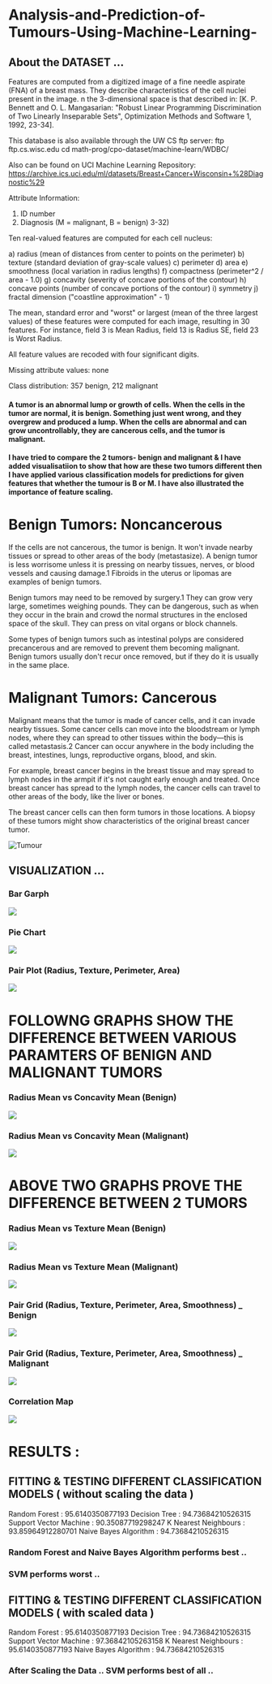 # Analysis-and-Prediction-of-Tumours-Using-Machine-Learning-

## About the DATASET ...

Features are computed from a digitized image of a fine needle aspirate (FNA) of a breast mass. They describe characteristics of the cell nuclei present in the image.
n the 3-dimensional space is that described in: [K. P. Bennett and O. L. Mangasarian: "Robust Linear Programming Discrimination of Two Linearly Inseparable Sets", Optimization Methods and Software 1, 1992, 23-34].

This database is also available through the UW CS ftp server:
ftp ftp.cs.wisc.edu
cd math-prog/cpo-dataset/machine-learn/WDBC/

Also can be found on UCI Machine Learning Repository: https://archive.ics.uci.edu/ml/datasets/Breast+Cancer+Wisconsin+%28Diagnostic%29

Attribute Information:

1) ID number
2) Diagnosis (M = malignant, B = benign)
3-32)

Ten real-valued features are computed for each cell nucleus:

a) radius (mean of distances from center to points on the perimeter)
b) texture (standard deviation of gray-scale values)
c) perimeter
d) area
e) smoothness (local variation in radius lengths)
f) compactness (perimeter^2 / area - 1.0)
g) concavity (severity of concave portions of the contour)
h) concave points (number of concave portions of the contour)
i) symmetry
j) fractal dimension ("coastline approximation" - 1)

The mean, standard error and "worst" or largest (mean of the three
largest values) of these features were computed for each image,
resulting in 30 features. For instance, field 3 is Mean Radius, field
13 is Radius SE, field 23 is Worst Radius.

All feature values are recoded with four significant digits.

Missing attribute values: none

Class distribution: 357 benign, 212 malignant

#### A tumor is an abnormal lump or growth of cells. When the cells in the tumor are normal, it is benign. Something just went wrong, and they overgrew and produced a lump. When the cells are abnormal and can grow uncontrollably, they are cancerous cells, and the tumor is malignant.

#### I have tried to compare the 2 tumors- benign and malignant & I have added visualisatiion to show that how are these two tumors different then I have applied various classification models for predictions for given features that whether the tumour is B or M. I have also illustrated the importance of feature scaling.


# Benign Tumors: Noncancerous
If the cells are not cancerous, the tumor is benign. It won't invade nearby tissues or spread to other areas of the body (metastasize). A benign tumor is less worrisome unless it is pressing on nearby tissues, nerves, or blood vessels and causing damage.1﻿ Fibroids in the uterus or lipomas are examples of benign tumors.

Benign tumors may need to be removed by surgery.1﻿ They can grow very large, sometimes weighing pounds. They can be dangerous, such as when they occur in the brain and crowd the normal structures in the enclosed space of the skull. They can press on vital organs or block channels.

Some types of benign tumors such as intestinal polyps are considered precancerous and are removed to prevent them becoming malignant. Benign tumors usually don't recur once removed, but if they do it is usually in the same place.

# Malignant Tumors: Cancerous
Malignant means that the tumor is made of cancer cells, and it can invade nearby tissues. Some cancer cells can move into the bloodstream or lymph nodes, where they can spread to other tissues within the body—this is called metastasis.2﻿﻿ Cancer can occur anywhere in the body including the breast, intestines, lungs, reproductive organs, blood, and skin.

For example, breast cancer begins in the breast tissue and may spread to lymph nodes in the armpit if it's not caught early enough and treated. Once breast cancer has spread to the lymph nodes, the cancer cells can travel to other areas of the body, like the liver or bones.

The breast cancer cells can then form tumors in those locations. A biopsy of these tumors might show characteristics of the original breast cancer tumor.

![Tumour](514240-article-img-malignant-vs-benign-tumor2111891f-54cc-47aa-8967-4cd5411fdb2f-5a2848f122fa3a0037c544be.webp)

## VISUALIZATION ...

### Bar Garph
![](/Visualzation/barGraph.png)

### Pie Chart
![](/Visualzation/pieChart.png)

### Pair Plot (Radius, Texture, Perimeter, Area)
![](/Visualzation/PairPlot.png)

# FOLLOWNG GRAPHS SHOW THE DIFFERENCE BETWEEN VARIOUS PARAMTERS OF BENIGN AND MALIGNANT TUMORS



### Radius Mean vs Concavity Mean (Benign)
![](/Visualzation/RvC_B.png)

### Radius Mean vs Concavity Mean (Malignant)
![](/Visualzation/RvC_M.png)

# ABOVE TWO GRAPHS PROVE THE DIFFERENCE BETWEEN 2 TUMORS



### Radius Mean vs Texture Mean (Benign)
![](/Visualzation/RvT_B.png)

### Radius Mean vs Texture Mean (Malignant)
![](/Visualzation/RvT_M.png)

### Pair Grid (Radius, Texture, Perimeter, Area, Smoothness) _ Benign 
![](/Visualzation/PairGrid_B.png)

### Pair Grid (Radius, Texture, Perimeter, Area, Smoothness) _ Malignant 
![](/Visualzation/PairGrid_M.png)

### Correlation Map
![](/Visualzation/corr_map.png)


# RESULTS :

## FITTING & TESTING DIFFERENT CLASSIFICATION MODELS ( without scaling the data )
Random Forest :  95.6140350877193
Decision Tree :  94.73684210526315
Support Vector Machine :  90.35087719298247
K Nearest Neighbours :  93.85964912280701
Naive Bayes Algorithm :  94.73684210526315

### Random Forest and Naive Bayes Algorithm performs best ..
### SVM performs worst ..
 
 
## FITTING & TESTING DIFFERENT CLASSIFICATION MODELS ( with scaled data )
Random Forest :  95.6140350877193
Decision Tree :  94.73684210526315
Support Vector Machine :  97.36842105263158
K Nearest Neighbours :  95.6140350877193
Naive Bayes Algorithm :  94.73684210526315

### After Scaling the Data .. SVM performs best of all ..
